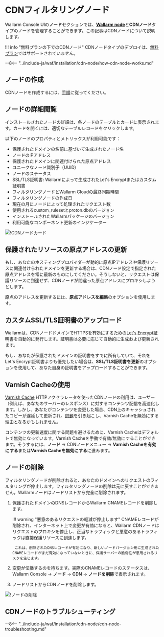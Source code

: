 [cdn-node-operation-scheme]:        ../../images/waf-installation/quickstart/cdn-node-scheme.png
[data-to-wallarm-cloud-docs]:       ../rules/sensitive-data-rule.md
[operation-modes-docs]:             ../../admin-en/configure-wallarm-mode.md
[operation-mode-rule-docs]:         ../rules/wallarm-mode-rule.md
[wallarm-cloud-docs]:               ../../about-wallarm/overview.md#cloud
[cdn-node-creation-modal]:          ../../images/waf-installation/quickstart/cdn-node-creation-modal.png
[cname-required-modal]:             ../../images/waf-installation/quickstart/cname-required-modal.png
[attacks-in-ui]:                    ../../images/admin-guides/test-attacks-quickstart.png
[user-roles-docs]:                  ../settings/users.md
[update-origin-ip-docs]:            #updating-the-origin-address-of-the-protected-resource
[rules-docs]:                       ../rules/intro.md
[ip-lists-docs]:                    ../ip-lists/overview.md
[integration-docs]:                 ../settings/integrations/integrations-intro.md
[trigger-docs]:                     ../triggers/triggers.md
[application-docs]:                 ../settings/applications.md
[events-docs]:                      ../events/check-attack.md
[graylist-populating-docs]:         ../ip-lists/graylist.md#managing-graylist
[link-app-conf]:                    ../settings/applications.md
[using-varnish-cache]:              #using-varnish-cache

# CDNフィルタリングノード

Wallarm Console UIの**ノード**セクションでは、[**Wallarm node**](nodes.md)と**CDNノード**タイプのノードを管理することができます。この記事はCDNノードについて説明します。

!!! info "無料プランの下でのCDNノード"
    CDNノードタイプのデプロイは、[無料プラン](../../about-wallarm/subscription-plans.md#free-tier-subscription-plan-us-cloud)ではサポートされていません。

--8<-- "../include-ja/waf/installation/cdn-node/how-cdn-node-works.md"

## ノードの作成

CDNノードを作成するには、[手順](../../installation/cdn-node.md)に従ってください。

## ノードの詳細閲覧

インストールされたノードの詳細は、各ノードのテーブルとカードに表示されます。カードを開くには、適切なテーブルレコードをクリックします。

以下のノードのプロパティとメトリックスが利用可能です：

* 保護されたドメインの名前に基づいて生成されたノード名
* ノードのIPアドレス
* 保護されたドメインに関連付けられた原点アドレス
* ユニークなノード識別子（UUID）
* ノードのステータス
* SSL/TLS証明書: Wallarmによって生成されたLet's Encryptまたはカスタム証明書
* フィルタリングノードとWallarm Cloudの最終同期時間
* フィルタリングノードの作成日
* 現在の月にノードによって処理されたリクエスト数
* 使用されるcustom_rulesetとproton.dbのバージョン
* インストールされたWallarmパッケージのバージョン
* 利用可能なコンポーネント更新のインジケーター

![!CDNノードカード](../../images/user-guides/nodes/view-cdn-node-comp-vers.png)

## 保護されたリソースの原点アドレスの更新

もし、あなたのホスティングプロバイダーが動的に原点IPアドレスや保護リソースに関連付けられたドメインを更新する場合は、CDNノード設定で指定された原点アドレスを常に最新のものにしてください。そうしないと、リクエストは保護リソースに到達せず、CDNノードが間違った原点アドレスにプロキシしようとします。

原点のアドレスを更新するには、**原点アドレスを編集**のオプションを使用します。

## カスタムSSL/TLS証明書のアップロード

Wallarmは、CDNノードドメインでHTTPSを有効にするための[Let's Encrypt](https://letsencrypt.org/)証明書を自動的に発行します。証明書は必要に応じて自動的に生成および更新されます。

もし、あなたが保護されたドメインの証明書をすでに所有していて、それをLet's Encrypt証明書よりも優先したい場合は、**SSL/TLS証明書を更新**のオプションを使用して、あなた自身の証明書をアップロードすることができます。

## Varnish Cacheの使用

[Varnish Cache](https://varnish-cache.org/intro/index.html#intro) HTTPアクセラレータを使ったCDNノードの利用は、ユーザー（例えば、あなたのサーバーのレスポンス）に対するコンテンツ配信を高速化します。しかし、あなたがコンテンツを変更した場合、CDN上のキャッシュされたコピーが遅延して更新され、[問題](#why-is-there-a-delay-in-the-update-of-the-content-protected-by-the-cdn-node)を引き起こし、Varnish Cacheを無効にする理由となるかもしれません。

コンテンツの更新速度に関する問題を避けるために、Varnish Cacheはデフォルトで無効になっています。Varnish Cacheを手動で有効/無効にすることができます。そうするには、**ノード** → CDNノードメニュー → **Varnish Cacheを有効にする**または**Varnish Cacheを無効にする**に進みます。

## ノードの削除

フィルタリングノードが削除されると、あなたのドメインへのリクエストのフィルタリングが停止します。フィルタリングノードの削除は元に戻すことができません。Wallarmノードはノードリストから完全に削除されます。

1. 保護されたドメインのDNSレコードからWallarm CNAMEレコードを削除します。

    !!! warning "悪意のあるリクエストの軽減が停止します"
        CNAMEレコードが削除され、インターネット上で変更が有効になると、Wallarm CDNノードはリクエストのプロキシを停止し、正当なトラフィックと悪意のあるトラフィックは直接保護リソースに到達します。

        これは、削除されたDNSレコードが有効になり、新しいノードバージョン用に生成されたCNAMEレコードがまだ有効になっていないときに、保護サーバーの脆弱性が悪用されるリスクを生じます。
1. 変更が伝播するのを待ちます。実際のCNAMEレコードのステータスは、Wallarm Console → **ノード** → **CDN** → **ノードを削除**で表示されます。
1. ノードリストからCDNノードを削除します。

![!ノードの削除](../../images/user-guides/nodes/delete-cdn-node.png)

## CDNノードのトラブルシューティング

--8<-- "../include-ja/waf/installation/cdn-node/cdn-node-troubleshooting.md"